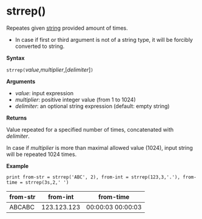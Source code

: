 # strrep()

Repeates given [string](./scalar-data-types/string.md) provided amount of times.

* In case if first or third argument is not of a string type, it will be forcibly converted to string.

**Syntax**

`strrep(`*value*,*multiplier*,[*delimiter*]`)`

**Arguments**

* *value*: input expression
* *multiplier*: positive integer value (from 1 to 1024)
* *delimiter*: an optional string expression (default: empty string)

**Returns**

Value repeated for a specified number of times, concatenated with *delimiter*.

In case if *multiplier* is more than maximal allowed value (1024), input string will be repeated 1024 times.
 
**Example**

<!-- csl -->
```
print from-str = strrep('ABC', 2), from-int = strrep(123,3,'.'), from-time = strrep(3s,2,' ')
```

|from-str|from-int|from-time|
|---|---|---|
|ABCABC|123.123.123|00:00:03 00:00:03|
